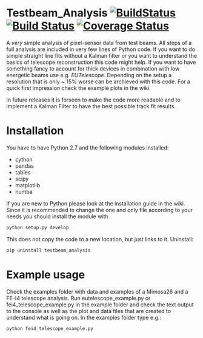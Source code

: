 # Testbeam_Analysis [![BuildStatus](https://travis-ci.org/SiLab-Bonn/testbeam_analysis.svg?branch=development)](https://travis-ci.org/SiLab-Bonn/testbeam_analysis) [![Build Status](https://ci.appveyor.com/api/projects/status/github/SiLab-Bonn/testbeam_analysis)](https://ci.appveyor.com/project/DavidLP/testbeam-analysis) [![Coverage Status](https://coveralls.io/repos/SiLab-Bonn/testbeam_analysis/badge.svg?branch=development&service=github)](https://coveralls.io/github/SiLab-Bonn/testbeam_analysis?branch=development)
A _very_ simple analysis of pixel-sensor data from test beams. All steps of a full analysis are included in very few lines of Python code. If you want to do simple straight line fits without a Kalman filter or you want to understand the basics of telescope reconstruction this code might help. 
If you want to have something fancy to account for thick devices in combination with low energetic beams use e.g. _EUTelescope_. Depending on the setup a resolution that is only ~ 15% worse can be archieved with this code.
For a quick first impression check the example plots in the wiki.

In future releases it is forseen to make the code more readable and to implement a Kalman Filter to have the best possible track fit results.

# Installation
You have to have Python 2.7 and the following modules installed:
- cython
- pandas
- tables
- scipy
- matplotlib
- numba

If you are new to Python please look at the installation guide in the wiki.
Since it is recommended to change the one and only file according to your needs you should install the module with
```bash
python setup.py develop
```
This does not copy the code to a new location, but just links to it.
Uninstall:
```bash
pip uninstall testbeam_analysis
```

# Example usage
Check the examples folder with data and examples of a Mimosa26 and a FE-I4 telescope analysis.
Run eutelescope_example.py or fei4_telescope_example.py in the example folder and check the text output to the console as well as the plot and data files that are created to understand what is going on.
In the examples folder type e.g.:
```bash
python fei4_telescope_example.py
```



